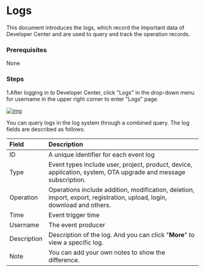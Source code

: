 # Logs

This document introduces the logs, which record the important data of Developer Center and are used to query and track the operation records.

### **Prerequisites**

None

### **Steps**

1.After logging in to Developer Center, click "Logs" in the drop-down menu for username in the upper right corner to enter "Logs" page.

<a data-fancybox title="img" href="/en/guide/image2022-3-14_10-48-28.png?version=1&modificationDate=1647225487000&api=v2">![img](/en/guide/image2022-3-14_10-48-28.png?version=1&modificationDate=1647225487000&api=v2)</a>

You can query logs in the log system through a combined query. The log fields are described as follows:  

| **Field**       | **Description**                                                 |
| :---------- | :----------------------------------------------------------- |
| ID          | A unique identifier for each event log                       |
| Type        | Event types include user, project, product, device, application, system, OTA upgrade and message subscription. |
| Operation   | Operations include addition, modification, deletion, import, export, registration, upload, login, download and others. |
| Time        | Event trigger time                                           |
| Username    | The event producer                                           |
| Description | Description of the log. And you can click "**More**" to view a specific log. |
| Note        | You can add your own notes to show the difference.           |
